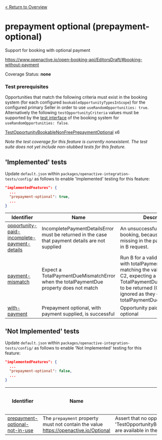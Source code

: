 [< Return to Overview](../../README.md)
# prepayment optional (prepayment-optional)

Support for booking with optional payment


https://www.openactive.io/open-booking-api/EditorsDraft/#booking-without-payment

Coverage Status: **none**
### Test prerequisites
Opportunities that match the following criteria must exist in the booking system (for each configured `bookableOpportunityTypesInScope`) for the configured primary Seller in order to use `useRandomOpportunities: true`. Alternatively the following `testOpportunityCriteria` values must be supported by the [test interface](https://openactive.io/test-interface/) of the booking system for `useRandomOpportunities: false`.

[TestOpportunityBookableNonFreePrepaymentOptional](https://openactive.io/test-interface#TestOpportunityBookableNonFreePrepaymentOptional) x6

*Note the test coverage for this feature is currently nonexistent. The test suite does not yet include non-stubbed tests for this feature.*


## 'Implemented' tests

Update `default.json` within `packages/openactive-integration-tests/config/` as follows to enable 'Implemented' testing for this feature:

```json
"implementedFeatures": {
  ...
  "prepayment-optional": true,
  ...
}
```

| Identifier | Name | Description | Prerequisites per Opportunity Type |
|------------|------|-------------|---------------|
| [opportunity-paid-incomplete-payment-details](./implemented/opportunity-paid-incomplete-payment-details-test.js) | IncompletePaymentDetailsError must be returned in the case that payment details are not supplied | An unsuccessful end to end booking, because identifier is missing in the payment property in B request. | [TestOpportunityBookableNonFreePrepaymentOptional](https://openactive.io/test-interface#TestOpportunityBookableNonFreePrepaymentOptional) x2 |
| [payment-mismatch](./implemented/payment-mismatch-test.js) | Expect a TotalPaymentDueMismatchError when the totalPaymentDue property does not match | Run B for a valid opportunity, with totalPaymentDue not matching the value returned by C2, expecting a TotalPaymentDueMismatchError to be returned (C1 and C2 ignored as they do not have totalPaymentDue) | [TestOpportunityBookableNonFreePrepaymentOptional](https://openactive.io/test-interface#TestOpportunityBookableNonFreePrepaymentOptional) x2 |
| [with-payment](./implemented/with-payment-test.js) | Prepayment optional, with payment supplied, is successful | Opportunity paid, prepayment optional | [TestOpportunityBookableNonFreePrepaymentOptional](https://openactive.io/test-interface#TestOpportunityBookableNonFreePrepaymentOptional) x2 |



## 'Not Implemented' tests


Update `default.json` within `packages/openactive-integration-tests/config/` as follows to enable 'Not Implemented' testing for this feature:

```json
"implementedFeatures": {
  ...
  "prepayment-optional": false,
  ...
}
```

| Identifier | Name | Description | Prerequisites per Opportunity Type |
|------------|------|-------------|---------------|
| [prepayment-optional-not-in-use](./not-implemented/prepayment-optional-not-in-use-test.js) | The `prepayment` property must not contain the value https://openactive.io/Optional | Assert that no opportunities that match criteria 'TestOpportunityBookablePaidPrepaymentOptional' are available in the opportunity feeds. |  |
